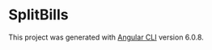 # SplitBills

This project was generated with [Angular CLI](https://github.com/angular/angular-cli) version 6.0.8.
